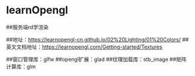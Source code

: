 # learnOpengl

##服务端rd学渲染

##地址：https://learnopengl-cn.github.io/02%20Lighting/01%20Colors/
##英文文档地址：https://learnopengl.com/Getting-started/Textures


##窗口管理库：glfw
##opengl扩展：glad
##纹理加载库：stb_image
##矩阵计算库：glm
